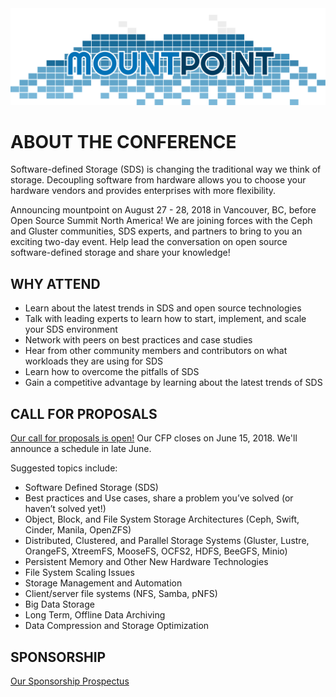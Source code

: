 <link rel="stylesheet" href="style.css">

<img src="images/logo.svg" id="logo" alt="Mountpoint" />

# ABOUT THE CONFERENCE
Software-defined Storage (SDS) is changing the traditional way we think of storage. Decoupling software from hardware allows you to choose your hardware vendors and provides enterprises with more flexibility. 

Announcing mountpoint on August 27 - 28, 2018 in Vancouver, BC, before Open Source Summit North America!
We are joining forces with the Ceph and Gluster communities, SDS experts, and partners to bring to you an exciting two-day event. Help lead the conversation on open source software-defined storage and share your knowledge! 

## WHY ATTEND
- Learn about the latest trends in SDS and open source technologies
- Talk with leading experts to learn how to start, implement, and scale your SDS environment
- Network with peers on best practices and case studies 
- Hear from other community members and contributors on what workloads they are using for SDS
- Learn how to overcome the pitfalls of SDS 
- Gain a competitive advantage by learning about the latest trends of SDS 

## CALL FOR PROPOSALS 
[Our call for proposals is open!](https://goo.gl/wKNQLF)
Our CFP closes on June 15, 2018. We'll announce a schedule in late June. 

Suggested topics include:
- Software Defined Storage (SDS)
- Best practices and Use cases, share a problem you’ve solved (or haven’t solved yet!)
- Object, Block, and File System Storage Architectures (Ceph, Swift, Cinder, Manila, OpenZFS)
- Distributed, Clustered, and Parallel Storage Systems (Gluster, Lustre, OrangeFS, XtreemFS, MooseFS, OCFS2, HDFS, BeeGFS, Minio)
- Persistent Memory and Other New Hardware Technologies
- File System Scaling Issues
- Storage Management and Automation
- Client/server file systems (NFS, Samba, pNFS)
- Big Data Storage
- Long Term, Offline Data Archiving
- Data Compression and Storage Optimization

## SPONSORSHIP
[Our Sponsorship Prospectus](/sponsor)

